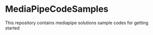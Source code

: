 # MediaPipeCodeSamples
This repository contains mediapipe solutions sample codes for getting started
